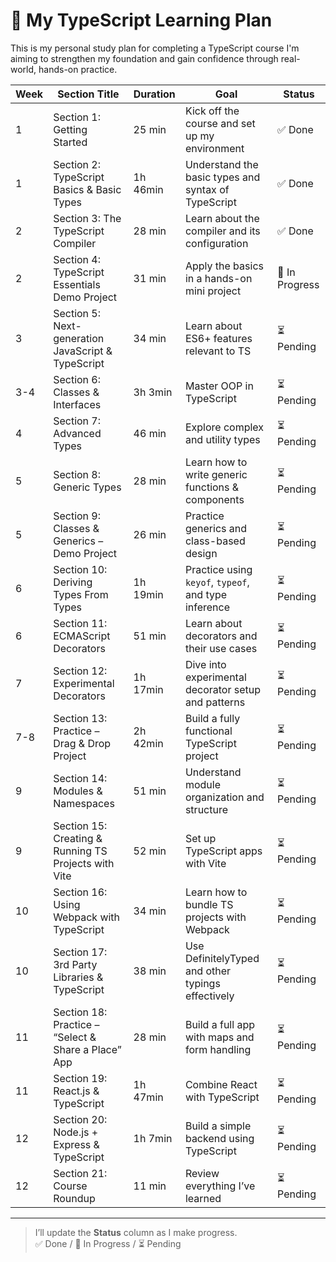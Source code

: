 # 📘 My TypeScript Learning Plan

This is my personal study plan for completing a TypeScript course
I'm aiming to strengthen my foundation and gain confidence through real-world, hands-on practice.

| Week | Section Title                                        | Duration | Goal                                                 | Status         |
| ---- | ---------------------------------------------------- | -------- | ---------------------------------------------------- | -------------- |
| 1    | Section 1: Getting Started                           | 25 min   | Kick off the course and set up my environment        | ✅ Done        |
| 1    | Section 2: TypeScript Basics & Basic Types           | 1h 46min | Understand the basic types and syntax of TypeScript  | ✅ Done        |
| 2    | Section 3: The TypeScript Compiler                   | 28 min   | Learn about the compiler and its configuration       | ✅ Done        |
| 2    | Section 4: TypeScript Essentials Demo Project        | 31 min   | Apply the basics in a hands-on mini project          | 🔄 In Progress |
| 3    | Section 5: Next-generation JavaScript & TypeScript   | 34 min   | Learn about ES6+ features relevant to TS             | ⏳ Pending     |
| 3-4  | Section 6: Classes & Interfaces                      | 3h 3min  | Master OOP in TypeScript                             | ⏳ Pending     |
| 4    | Section 7: Advanced Types                            | 46 min   | Explore complex and utility types                    | ⏳ Pending     |
| 5    | Section 8: Generic Types                             | 28 min   | Learn how to write generic functions & components    | ⏳ Pending     |
| 5    | Section 9: Classes & Generics – Demo Project         | 26 min   | Practice generics and class-based design             | ⏳ Pending     |
| 6    | Section 10: Deriving Types From Types                | 1h 19min | Practice using `keyof`, `typeof`, and type inference | ⏳ Pending     |
| 6    | Section 11: ECMAScript Decorators                    | 51 min   | Learn about decorators and their use cases           | ⏳ Pending     |
| 7    | Section 12: Experimental Decorators                  | 1h 17min | Dive into experimental decorator setup and patterns  | ⏳ Pending     |
| 7-8  | Section 13: Practice – Drag & Drop Project           | 2h 42min | Build a fully functional TypeScript project          | ⏳ Pending     |
| 9    | Section 14: Modules & Namespaces                     | 51 min   | Understand module organization and structure         | ⏳ Pending     |
| 9    | Section 15: Creating & Running TS Projects with Vite | 52 min   | Set up TypeScript apps with Vite                     | ⏳ Pending     |
| 10   | Section 16: Using Webpack with TypeScript            | 34 min   | Learn how to bundle TS projects with Webpack         | ⏳ Pending     |
| 10   | Section 17: 3rd Party Libraries & TypeScript         | 38 min   | Use DefinitelyTyped and other typings effectively    | ⏳ Pending     |
| 11   | Section 18: Practice – “Select & Share a Place” App  | 28 min   | Build a full app with maps and form handling         | ⏳ Pending     |
| 11   | Section 19: React.js & TypeScript                    | 1h 47min | Combine React with TypeScript                        | ⏳ Pending     |
| 12   | Section 20: Node.js + Express & TypeScript           | 1h 7min  | Build a simple backend using TypeScript              | ⏳ Pending     |
| 12   | Section 21: Course Roundup                           | 11 min   | Review everything I’ve learned                       | ⏳ Pending     |

---

> I’ll update the **Status** column as I make progress.  
> ✅ Done / 🔄 In Progress / ⏳ Pending
